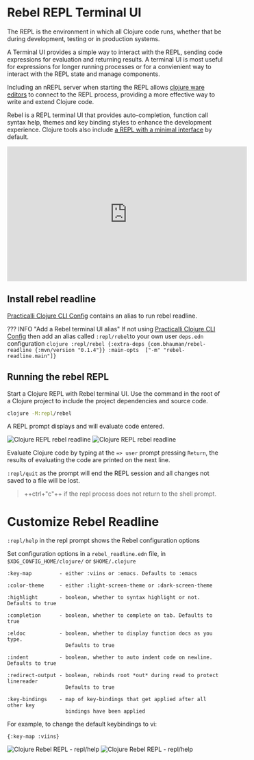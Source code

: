 # Rebel REPL Terminal UI

The REPL is the environment in which all Clojure code runs, whether that be during development, testing or in production systems.

A Terminal UI provides a simple way to interact with the REPL, sending code expressions for evaluation and returning results.  A terminal UI is most useful for expressions for longer running processes or for a convienient way to interact with the REPL state and manage components.

Including an nREPL server when starting the REPL allows [clojure ware editors](/clojure/clojure-editors/) to connect to the REPL process, providing a more effective way to write and extend Clojure code.

Rebel is a REPL terminal UI that provides auto-completion, function call syntax help, themes and key binding styles to enhance the development experience.  Clojure tools also include [a REPL with a minimal interface](/alternative-tools/clojure-cli/basic-repl.md) by default.

<p style="text-align:center">
<iframe width="560" height="315" src="https://www.youtube.com/embed/U19TWMsg0s0" title="YouTube video player" frameborder="0" allow="accelerometer; autoplay; clipboard-write; encrypted-media; gyroscope; picture-in-picture" allowfullscreen></iframe>
</p>


## Install rebel readline

[Practicalli Clojure CLI Config](/clojure/install/clojure-cli/#practicalli-clojure-cli-config) contains an alias to run rebel readline.

??? INFO "Add a Rebel terminal UI alias"
    If not using [Practicalli Clojure CLI Config](/clojure/install/clojure-cli/#practicalli-clojure-cli-config) then add an alias called `:repl/rebel`to your own user `deps.edn` configuration
    ```clojure
    :repl/rebel {:extra-deps {com.bhauman/rebel-readline {:mvn/version "0.1.4"}}
                 :main-opts  ["-m" "rebel-readline.main"]}
    ```


## Running the rebel REPL

Start a Clojure REPL with Rebel terminal UI.  Use the command in the root of a Clojure project to include the project dependencies and source code.

```bash
clojure -M:repl/rebel
```

A REPL prompt displays and will evaluate code entered.

![Clojure REPL rebel readline](https://raw.githubusercontent.com/practicalli/graphic-design/live/clojure/rebel/clojure-repl-rebel-prompt-dark.png#only-dark)
![Clojure REPL rebel readline](https://raw.githubusercontent.com/practicalli/graphic-design/live/clojure/rebel/clojure-repl-rebel-prompt-light.png#only-light)

Evaluate Clojure code by typing at the `=> user` prompt pressing `Return`, the results of evaluating the code are printed on the next line.

`:repl/quit` as the prompt will end the REPL session and all changes not saved to a file will be lost.

> ++ctrl+"c"++ if the repl process does not return to the shell prompt.


# Customize Rebel Readline

`:repl/help` in the repl prompt shows the Rebel configuration options

Set configuration options in a `rebel_readline.edn` file, in `$XDG_CONFIG_HOME/clojure/` or `$HOME/.clojure`

```
:key-map         - either :viins or :emacs. Defaults to :emacs

:color-theme     - either :light-screen-theme or :dark-screen-theme

:highlight       - boolean, whether to syntax highlight or not. Defaults to true

:completion      - boolean, whether to complete on tab. Defaults to true

:eldoc           - boolean, whether to display function docs as you type.
                   Defaults to true

:indent          - boolean, whether to auto indent code on newline. Defaults to true

:redirect-output - boolean, rebinds root *out* during read to protect linereader
                   Defaults to true

:key-bindings    - map of key-bindings that get applied after all other key
                   bindings have been applied
```


For example, to change the default keybindings to vi:

```
{:key-map :viins}
```


![Clojure Rebel REPL - repl/help](https://raw.githubusercontent.com/practicalli/graphic-design/live/clojure/rebel/clojure-repl-rebel-help-menu-dark.png#only-dark)
![Clojure Rebel REPL - repl/help](https://raw.githubusercontent.com/practicalli/graphic-design/live/clojure/rebel/clojure-repl-rebel-help-menu-light.png#only-light)
